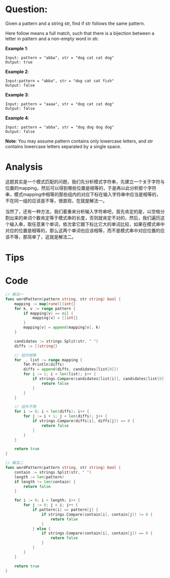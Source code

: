 # Question:

Given a pattern and a string str, find if str follows the same pattern.

Here follow means a full match, such that there is a bijection between a letter in pattern and a non-empty word in str.

**Example 1**:
```
Input: pattern = "abba", str = "dog cat cat dog"
Output: true
```

**Example 2**:
```
Input:pattern = "abba", str = "dog cat cat fish"
Output: false
```

**Example 3**:
```
Input: pattern = "aaaa", str = "dog cat cat dog"
Output: false
```

**Example 4**:
```
Input: pattern = "abba", str = "dog dog dog dog"
Output: false
```

**Note**:
You may assume pattern contains only lowercase letters, and str contains lowercase letters separated by a single space.

# Analysis

这题其实是一个模式匹配的问题，我们先分析模式字符串，先建立一个关于字符与位置的mapping，然后可以得到哪些位置是相等的，于是再以此分析那个字符串，模式mapping中相等的那些组内的对应下标在输入字符串中应当是相等的，不在同一组的应该是不等，很直观，在就是解法一。

当然了，还有一种方法，我们着重来分析输入字符串吧，首先肯定的是，以空格分割出来的单词个数肯定等于模式串的长度，否则就肯定不对的，然后，我们遍历这个输入串，取任意某个单词，依次拿它跟下标比它大的单词比较，如果在模式串中对应的位置是相等的，那么这两个单词也应该相等，而不是模式串中对应位置的应该不等，那简单了，这就是解法二。

# Tips

# Code
```go
// 解法一
func wordPattern(pattern string, str string) bool {
	mapping := map[rune][]int{}
	for k, v := range pattern {
		if mapping[v] == nil {
			mapping[v] = []int{}
		}
		mapping[v] = append(mapping[v], k)
	}

	candidates := strings.Split(str, " ")
	diffs := []string{}

	// 组内相等
	for _, list := range mapping {
		fmt.Println(diffs)
		diffs = append(diffs, candidates[list[0]])
		for i := 1; i < len(list); i++ {
			if strings.Compare(candidates[list[i]], candidates[list[0]]) != 0 {
				return false
			}
		}
	}

	// 组外不等
	for i := 0; i < len(diffs); i++ {
		for j := i + 1; j < len(diffs); j++ {
			if strings.Compare(diffs[i], diffs[j]) == 0 {
				return false
			}
		}
	}

	return true
}
```

```go
// 解法二
func wordPattern(pattern string, str string) bool {
	contain := strings.Split(str, " ")
	length := len(pattern)
	if length != len(contain) {
		return false
	}

	for i := 0; i < length; i++ {
		for j := 0; j < i; j++ {
			if pattern[i] == pattern[j] {
				if strings.Compare(contain[i], contain[j]) != 0 {
					return false
				}
			} else {
				if strings.Compare(contain[i], contain[j]) == 0 {
					return false
				}
			}
		}
	}

	return true
}
```
